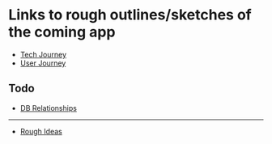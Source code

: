 # Links to rough outlines/sketches of the coming app

* [Tech Journey](https://docs.google.com/document/d/1X8WlRoEQuc9vN_gBb78JYqgfFWbNXiWHFIclrI-g7rI/edit?usp=sharing)
* [User Journey](https://docs.google.com/document/d/14pmxbpuuKvGdHbJ2AbqKSNJrSh18Dbk-WB7PgClBcVA/edit?usp=sharing)

## Todo

* [DB Relationships]()

<hr/>

* [Rough Ideas](https://docs.google.com/document/d/1KQq8tW_Qwb1qnN1msXfBHY99guGDQnGPXJQ6NWb3uSI/edit?usp=sharing)
